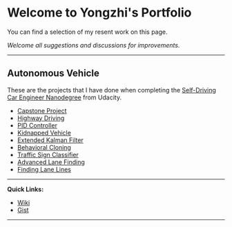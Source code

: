 # Welcome to Yongzhi's Portfolio

You can find a selection of my resent work on this page.

_Welcome all suggestions and discussions for improvements._

---

## Autonomous Vehicle

These are the projects that I have done when completing the [Self-Driving Car Engineer Nanodegree](http://www.udacity.com/drive) from Udacity.

- [Capstone Project](./udacity/Capstone.md)
- [Highway Driving](./udacity/HighwayDriving.md)
- [PID Controller](./udacity/PidController.md)
- [Kidnapped Vehicle](./udacity/KidnappedVehicle.md)
- [Extended Kalman Filter](./udacity/ExtendedKalmanFilter.md)
- [Behavioral Cloning](./udacity/BehavioralCloning.md)
- [Traffic Sign Classifier](./udacity/TrafficSignClassifier.md)
- [Advanced Lane Finding](./udacity/AdvancedLaneFinding.md)
- [Finding Lane Lines](./udacity/FindingLaneLines.md)

---

**Quick Links:**

- [Wiki](./wiki.md)
- [Gist](./gist.md)

---
